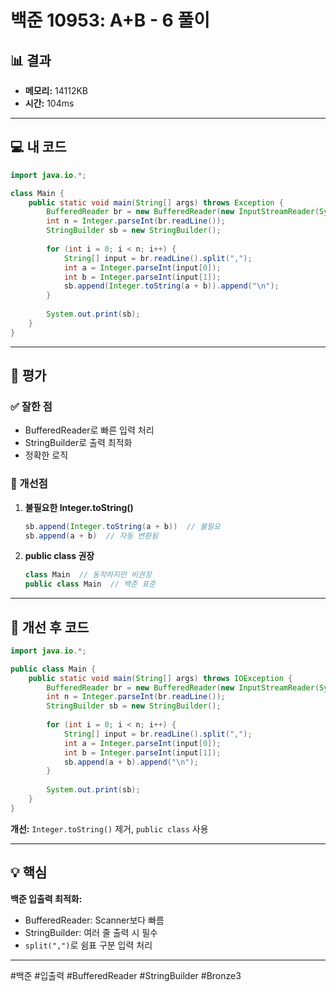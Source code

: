 
# 백준 10953: A+B - 6 풀이

## 📊 결과
- **메모리:** 14112KB
- **시간:** 104ms

---

## 💻 내 코드

```java
import java.io.*;

class Main {
    public static void main(String[] args) throws Exception {
        BufferedReader br = new BufferedReader(new InputStreamReader(System.in));
        int n = Integer.parseInt(br.readLine());
        StringBuilder sb = new StringBuilder();
        
        for (int i = 0; i < n; i++) {
            String[] input = br.readLine().split(",");
            int a = Integer.parseInt(input[0]);
            int b = Integer.parseInt(input[1]);
            sb.append(Integer.toString(a + b)).append("\n");
        }
        
        System.out.print(sb);
    }
}
````

---

## 📝 평가

### ✅ 잘한 점

- BufferedReader로 빠른 입력 처리
- StringBuilder로 출력 최적화
- 정확한 로직

### 🔴 개선점

1. **불필요한 Integer.toString()**
    
    ```java
    sb.append(Integer.toString(a + b))  // 불필요
    sb.append(a + b)  // 자동 변환됨
    ```
    
2. **public class 권장**
    
    ```java
    class Main  // 동작하지만 비권장
    public class Main  // 백준 표준
    ```
    

---

## 🎯 개선 후 코드

```java
import java.io.*;

public class Main {
    public static void main(String[] args) throws IOException {
        BufferedReader br = new BufferedReader(new InputStreamReader(System.in));
        int n = Integer.parseInt(br.readLine());
        StringBuilder sb = new StringBuilder();
        
        for (int i = 0; i < n; i++) {
            String[] input = br.readLine().split(",");
            int a = Integer.parseInt(input[0]);
            int b = Integer.parseInt(input[1]);
            sb.append(a + b).append("\n");
        }
        
        System.out.print(sb);
    }
}
```

**개선:** `Integer.toString()` 제거, `public class` 사용

---

## 💡 핵심

**백준 입출력 최적화:**

- BufferedReader: Scanner보다 빠름
- StringBuilder: 여러 줄 출력 시 필수
- `split(",")`로 쉼표 구분 입력 처리

---

#백준 #입출력 #BufferedReader #StringBuilder #Bronze3